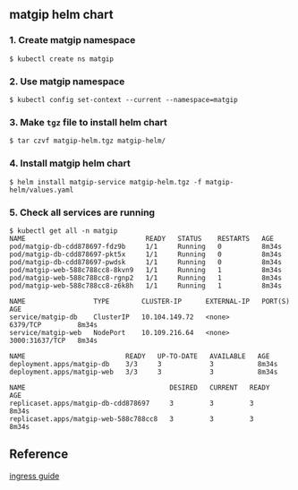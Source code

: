 ## matgip helm chart

### 1. Create matgip namespace

```
$ kubectl create ns matgip
```

### 2. Use matgip namespace

```
$ kubectl config set-context --current --namespace=matgip
```

### 3. Make `tgz` file to install helm chart

```
$ tar czvf matgip-helm.tgz matgip-helm/
```

### 4. Install matgip helm chart

```
$ helm install matgip-service matgip-helm.tgz -f matgip-helm/values.yaml
```

### 5. Check all services are running

```
$ kubectl get all -n matgip
NAME                              READY   STATUS    RESTARTS   AGE
pod/matgip-db-cdd878697-fdz9b     1/1     Running   0          8m34s
pod/matgip-db-cdd878697-pkt5x     1/1     Running   0          8m34s
pod/matgip-db-cdd878697-pwdsk     1/1     Running   0          8m34s
pod/matgip-web-588c788cc8-8kvn9   1/1     Running   1          8m34s
pod/matgip-web-588c788cc8-rgnp2   1/1     Running   1          8m34s
pod/matgip-web-588c788cc8-z6k8h   1/1     Running   1          8m34s

NAME                 TYPE        CLUSTER-IP      EXTERNAL-IP   PORT(S)          AGE
service/matgip-db    ClusterIP   10.104.149.72   <none>        6379/TCP         8m34s
service/matgip-web   NodePort    10.109.216.64   <none>        3000:31637/TCP   8m34s

NAME                         READY   UP-TO-DATE   AVAILABLE   AGE
deployment.apps/matgip-db    3/3     3            3           8m34s
deployment.apps/matgip-web   3/3     3            3           8m34s

NAME                                    DESIRED   CURRENT   READY   AGE
replicaset.apps/matgip-db-cdd878697     3         3         3       8m34s
replicaset.apps/matgip-web-588c788cc8   3         3         3       8m34s
```

## Reference

[ingress guide](https://kubernetes.io/ko/docs/tasks/access-application-cluster/ingress-minikube/)
